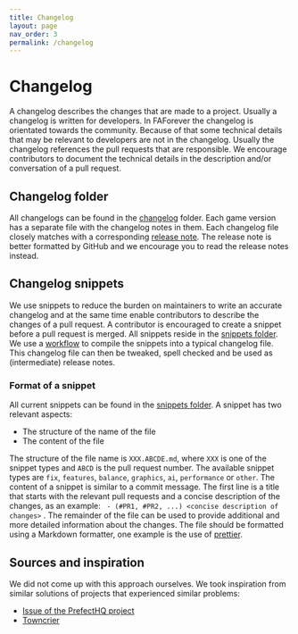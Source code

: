 ```yaml
---
title: Changelog
layout: page
nav_order: 3
permalink: /changelog
---
```


# Changelog

A changelog describes the changes that are made to a project. Usually a changelog is written for developers. In FAForever the changelog is orientated towards the community. Because of that some technical details that may be relevant to developers are not in the changelog. Usually the changelog references the pull requests that are responsible. We encourage contributors to document the technical details in the description and/or conversation of a pull request.

## Changelog folder

All changelogs can be found in the [changelog](../changelog/) folder. Each game version has a separate file with the changelog notes in them. Each changelog file closely matches with a corresponding [release note](https://github.com/FAForever/fa/releases). The release note is better formatted by GitHub and we encourage you to read the release notes instead.

## Changelog snippets

We use snippets to reduce the burden on maintainers to write an accurate changelog and at the same time enable contributors to describe the changes of a pull request. A contributor is encouraged to create a snippet before a pull request is merged. All snippets reside in the [snippets folder](../changelog/snippets/). We use a [workflow](./workflows/changelog.yaml) to compile the snippets into a typical changelog file. This changelog file can then be tweaked, spell checked and be used as (intermediate) release notes.

### Format of a snippet

All current snippets can be found in the [snippets folder](../changelog/snippets/). A snippet has two relevant aspects:

- The structure of the name of the file
- The content of the file

The structure of the file name is `XXX.ABCDE.md`, where `XXX` is one of the snippet types and `ABCD` is the pull request number. The available snippet types are `fix`, `features`, `balance`, `graphics`, `ai`, `performance` or `other`. The content of a snippet is similar to a commit message. The first line is a title that starts with the relevant pull requests and a concise description of the changes, as an example: ` - (#PR1, #PR2, ...) <concise description of changes>` . The remainder of the file can be used to provide additional and more detailed information about the changes. The file should be formatted using a Markdown formatter, one example is the use of [prettier](https://marketplace.visualstudio.com/items?itemName=esbenp.prettier-vscode).

## Sources and inspiration

We did not come up with this approach ourselves. We took inspiration from similar solutions of projects that experienced similar problems:

- [Issue of the PrefectHQ project](https://github.com/PrefectHQ/prefect/issues/2311)
- [Towncrier](https://github.com/twisted/towncrier)
